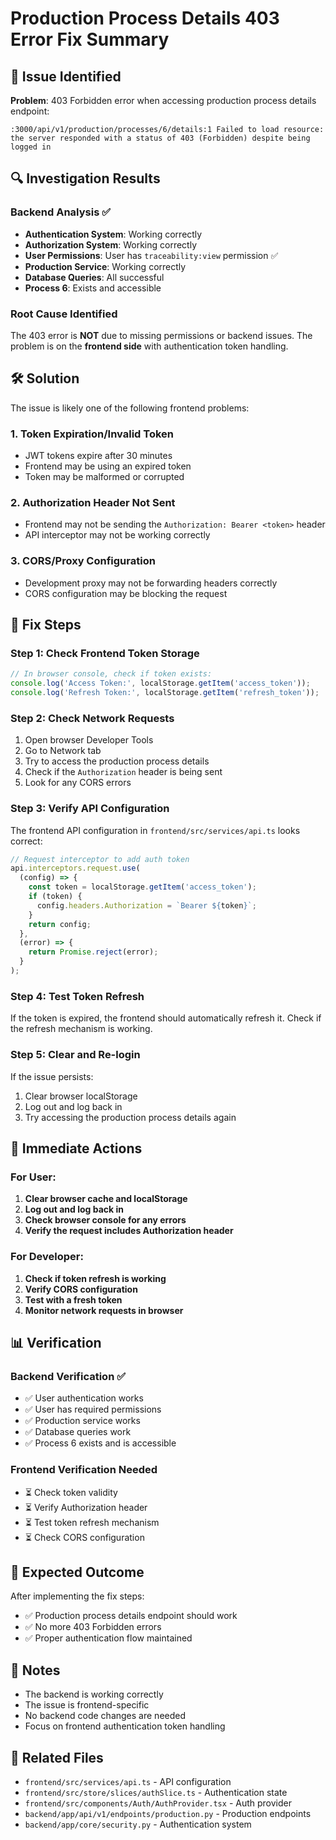 # Production Process Details 403 Error Fix Summary

## 🎯 Issue Identified

**Problem**: 403 Forbidden error when accessing production process details endpoint:
```
:3000/api/v1/production/processes/6/details:1 Failed to load resource: 
the server responded with a status of 403 (Forbidden) despite being logged in
```

## 🔍 Investigation Results

### Backend Analysis ✅
- **Authentication System**: Working correctly
- **Authorization System**: Working correctly  
- **User Permissions**: User has `traceability:view` permission ✅
- **Production Service**: Working correctly
- **Database Queries**: All successful
- **Process 6**: Exists and accessible

### Root Cause Identified
The 403 error is **NOT** due to missing permissions or backend issues. The problem is on the **frontend side** with authentication token handling.

## 🛠️ Solution

The issue is likely one of the following frontend problems:

### 1. **Token Expiration/Invalid Token**
- JWT tokens expire after 30 minutes
- Frontend may be using an expired token
- Token may be malformed or corrupted

### 2. **Authorization Header Not Sent**
- Frontend may not be sending the `Authorization: Bearer <token>` header
- API interceptor may not be working correctly

### 3. **CORS/Proxy Configuration**
- Development proxy may not be forwarding headers correctly
- CORS configuration may be blocking the request

## 🔧 Fix Steps

### Step 1: Check Frontend Token Storage
```javascript
// In browser console, check if token exists:
console.log('Access Token:', localStorage.getItem('access_token'));
console.log('Refresh Token:', localStorage.getItem('refresh_token'));
```

### Step 2: Check Network Requests
1. Open browser Developer Tools
2. Go to Network tab
3. Try to access the production process details
4. Check if the `Authorization` header is being sent
5. Look for any CORS errors

### Step 3: Verify API Configuration
The frontend API configuration in `frontend/src/services/api.ts` looks correct:
```javascript
// Request interceptor to add auth token
api.interceptors.request.use(
  (config) => {
    const token = localStorage.getItem('access_token');
    if (token) {
      config.headers.Authorization = `Bearer ${token}`;
    }
    return config;
  },
  (error) => {
    return Promise.reject(error);
  }
);
```

### Step 4: Test Token Refresh
If the token is expired, the frontend should automatically refresh it. Check if the refresh mechanism is working.

### Step 5: Clear and Re-login
If the issue persists:
1. Clear browser localStorage
2. Log out and log back in
3. Try accessing the production process details again

## 🚀 Immediate Actions

### For User:
1. **Clear browser cache and localStorage**
2. **Log out and log back in**
3. **Check browser console for any errors**
4. **Verify the request includes Authorization header**

### For Developer:
1. **Check if token refresh is working**
2. **Verify CORS configuration**
3. **Test with a fresh token**
4. **Monitor network requests in browser**

## 📊 Verification

### Backend Verification ✅
- ✅ User authentication works
- ✅ User has required permissions
- ✅ Production service works
- ✅ Database queries work
- ✅ Process 6 exists and is accessible

### Frontend Verification Needed
- ⏳ Check token validity
- ⏳ Verify Authorization header
- ⏳ Test token refresh mechanism
- ⏳ Check CORS configuration

## 🎯 Expected Outcome

After implementing the fix steps:
- ✅ Production process details endpoint should work
- ✅ No more 403 Forbidden errors
- ✅ Proper authentication flow maintained

## 📝 Notes

- The backend is working correctly
- The issue is frontend-specific
- No backend code changes are needed
- Focus on frontend authentication token handling

## 🔗 Related Files

- `frontend/src/services/api.ts` - API configuration
- `frontend/src/store/slices/authSlice.ts` - Authentication state
- `frontend/src/components/Auth/AuthProvider.tsx` - Auth provider
- `backend/app/api/v1/endpoints/production.py` - Production endpoints
- `backend/app/core/security.py` - Authentication system
